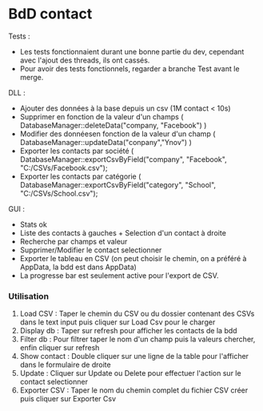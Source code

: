 # BdD contact

Tests : 
- Les tests fonctionnaient durant une bonne partie du dev, cependant avec l'ajout des threads, ils ont cassés. 
- Pour avoir des tests fonctionnels, regarder a branche Test avant le merge.

DLL :
- Ajouter des données à la base depuis un csv (1M contact < 10s)
- Supprimer en fonction de la valeur d'un champs ( DatabaseManager::deleteData("company, "Facebook") )
- Modifier des donnéesen fonction de la valeur d'un champ ( DatabaseManager::updateData("conpany","Ynov") )
- Exporter les contacts par société ( DatabaseManager::exportCsvByField("company", "Facebook", "C:/CSVs/Facebook.csv");
- Exporter les contacts par catégorie ( DatabaseManager::exportCsvByField("category", "School", "C:/CSVs/School.csv");

GUI :
- Stats ok
- Liste des contacts à gauches + Selection d'un contact à droite
- Recherche par champs et valeur
- Supprimer/Modifier le contact selectionner
- Exporter le tableau en CSV (on peut choisir le chemin, on a préféré à AppData, la bdd est dans AppData)
- La progresse bar est seulement active pour l'export de CSV.

### Utilisation

1. Load CSV :     Taper le chemin du CSV ou du dossier contenant des CSVs dans le text input puis cliquer sur Load Csv pour le charger
2. Display db :   Taper sur refresh pour afficher les contacts de la bdd
3. Filter db :    Pour filtrer taper le nom d'un champ puis la valeurs chercher, enfin cliquer sur refresh
4. Show contact : Double cliquer sur une ligne de la table pour l'afficher dans le formulaire de droite
5. Update :       Cliquer sur Update ou Delete pour effectuer l'action sur le contact selectionner
6. Exporter CSV : Taper le nom du chemin complet du fichier CSV créer puis cliquer sur Exporter Csv